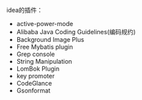 idea的插件：
  - active-power-mode 
  - Alibaba Java Coding Guidelines(编码规约)
  - Background Image Plus
  - Free Mybatis plugin
  - Grep console
  - String Manipulation
  - LomBok Plugin
  - key promoter
  - CodeGlance
  - Gsonformat
